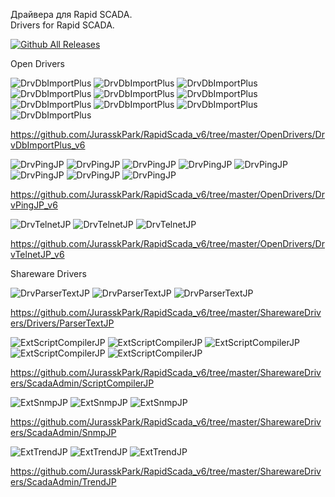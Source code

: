 Драйвера для Rapid SCADA.     
Drivers  for Rapid SCADA.

[![Github All Releases](https://img.shields.io/github/downloads/JurasskPark/RapidScada_v6/total.svg)]()

Open Drivers

![DrvDbImportPlus](https://img.shields.io/github/downloads/JurasskPark/RapidScada_v6/DrvDbImportPlus_v6.3.0.2/total)
![DrvDbImportPlus](https://img.shields.io/github/downloads/JurasskPark/RapidScada_v6/DrvDbImportPlus_v6.3.0.1/total)
![DrvDbImportPlus](https://img.shields.io/github/downloads/JurasskPark/RapidScada_v6/DrvDbImportPlus_v6.3.0.0/total)
![DrvDbImportPlus](https://img.shields.io/github/downloads/JurasskPark/RapidScada_v6/DrvDbImportPlus_v6.0.0.6/total)
![DrvDbImportPlus](https://img.shields.io/github/downloads/JurasskPark/RapidScada_v6/DrvDbImportPlus_v6.0.0.5/total)
![DrvDbImportPlus](https://img.shields.io/github/downloads/JurasskPark/RapidScada_v6/DrvDbImportPlus_v6.0.0.4/total)
![DrvDbImportPlus](https://img.shields.io/github/downloads/JurasskPark/RapidScada_v6/DrvDbImportPlus_v6.0.0.3/total)
![DrvDbImportPlus](https://img.shields.io/github/downloads/JurasskPark/RapidScada_v6/DrvDbImportPlus_v6.0.0.2/total)
![DrvDbImportPlus](https://img.shields.io/github/downloads/JurasskPark/RapidScada_v6/DrvDbImportPlus_v6.0.0.1/total)
![DrvDbImportPlus](https://img.shields.io/github/downloads/JurasskPark/RapidScada_v6/DrvDbImportPlus_v6.0.0.0/total)

https://github.com/JurasskPark/RapidScada_v6/tree/master/OpenDrivers/DrvDbImportPlus_v6

![DrvPingJP](https://img.shields.io/github/downloads/JurasskPark/RapidScada_v6/DrvPingJP_v6.3.0.0/total)
![DrvPingJP](https://img.shields.io/github/downloads/JurasskPark/RapidScada_v6/DrvPingJP_v6.1.0.3/total)
![DrvPingJP](https://img.shields.io/github/downloads/JurasskPark/RapidScada_v6/DrvPingJP_v6.1.0.2/total)
![DrvPingJP](https://img.shields.io/github/downloads/JurasskPark/RapidScada_v6/DrvPingJP_v6.1.0.1/total)
![DrvPingJP](https://img.shields.io/github/downloads/JurasskPark/RapidScada_v6/DrvPingJP_v6.1.0.0/total)
![DrvPingJP](https://img.shields.io/github/downloads/JurasskPark/RapidScada_v6/DrvPingJP_v6.0.0.2/total)
![DrvPingJP](https://img.shields.io/github/downloads/JurasskPark/RapidScada_v6/DrvPingJP_v6.0.0.1/total)
![DrvPingJP](https://img.shields.io/github/downloads/JurasskPark/RapidScada_v6/DrvPingJP_v6.0.0.0/total)

https://github.com/JurasskPark/RapidScada_v6/tree/master/OpenDrivers/DrvPingJP_v6

![DrvTelnetJP](https://img.shields.io/github/downloads/JurasskPark/RapidScada_v6/DrvTelnetJP_v6.3.0.0/total)
![DrvTelnetJP](https://img.shields.io/github/downloads/JurasskPark/RapidScada_v6/DrvTelnetJP_v6.0.0.1/total)
![DrvTelnetJP](https://img.shields.io/github/downloads/JurasskPark/RapidScada_v6/DrvTelnetJP_v6.0.0.0/total)

https://github.com/JurasskPark/RapidScada_v6/tree/master/OpenDrivers/DrvTelnetJP_v6

Shareware Drivers

![DrvParserTextJP](https://img.shields.io/github/downloads/JurasskPark/RapidScada_v6/DrvParserTextJP_v6.4.0.2/total)
![DrvParserTextJP](https://img.shields.io/github/downloads/JurasskPark/RapidScada_v6/DrvParserTextJP_v6.4.0.1/total)
![DrvParserTextJP](https://img.shields.io/github/downloads/JurasskPark/RapidScada_v6/DrvParserTextJP_v6.4.0.0/total)

https://github.com/JurasskPark/RapidScada_v6/tree/master/SharewareDrivers/Drivers/ParserTextJP

![ExtScriptCompilerJP](https://img.shields.io/github/downloads/JurasskPark/RapidScada_v6/ExtScriptCompilerJP_v6.3.0.4/total)
![ExtScriptCompilerJP](https://img.shields.io/github/downloads/JurasskPark/RapidScada_v6/ExtScriptCompilerJP_v6.3.0.3/total)
![ExtScriptCompilerJP](https://img.shields.io/github/downloads/JurasskPark/RapidScada_v6/ExtScriptCompilerJP_v6.3.0.0/total)
![ExtScriptCompilerJP](https://img.shields.io/github/downloads/JurasskPark/RapidScada_v6/ExtScriptCompilerJP_v6.1.1.7/total)
![ExtScriptCompilerJP](https://img.shields.io/github/downloads/JurasskPark/RapidScada_v6/ExtScriptCompilerJP_v6.1.1.6/total)

https://github.com/JurasskPark/RapidScada_v6/tree/master/SharewareDrivers/ScadaAdmin/ScriptCompilerJP

![ExtSnmpJP](https://img.shields.io/github/downloads/JurasskPark/RapidScada_v6/ExtSnmpJP_v6.1.1.6/total)
![ExtSnmpJP](https://img.shields.io/github/downloads/JurasskPark/RapidScada_v6/ExtSnmpJP_v6.1.1.5/total)
![ExtSnmpJP](https://img.shields.io/github/downloads/JurasskPark/RapidScada_v6/ExtSnmpJP_v6.1.1.4/total)

https://github.com/JurasskPark/RapidScada_v6/tree/master/SharewareDrivers/ScadaAdmin/SnmpJP

![ExtTrendJP](https://img.shields.io/github/downloads/JurasskPark/RapidScada_v6/ExtTrendJP_v6.3.0.2/total)
![ExtTrendJP](https://img.shields.io/github/downloads/JurasskPark/RapidScada_v6/ExtTrendJP_v6.3.0.1/total)
![ExtTrendJP](https://img.shields.io/github/downloads/JurasskPark/RapidScada_v6/ExtTrendJP_v6.1.1.3/total)

https://github.com/JurasskPark/RapidScada_v6/tree/master/SharewareDrivers/ScadaAdmin/TrendJP